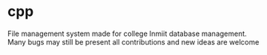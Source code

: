 # cpp
File management system made for college lnmiit database management. Many bugs may still be present all contributions and new ideas are welcome
